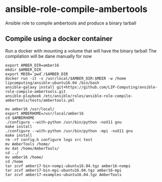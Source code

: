 # ansible-role-compile-ambertools

Ansible role to compile ambertools and produce a binary tarball

## Compile using a docker container

Run a docker with mounting a volume that will have the binary tarball
The compilation will be dane manually for now

```
export AMBER_DIR=amber16
mkdir $AMBER_DIR
export MDIR=`pwd`/$AMBER_DIR
docker run -it -v /usr/local/$AMBER_DIR:$MDIR -w /home lipcomputing/ansible-ubuntu16.04 /bin/bash
ansible-galaxy install git+https://github.com/LIP-Computing/ansible-role-compile-ambertools.git
ansible-playbook /etc/ansible/roles/ansible-role-compile-ambertools/tests/ambertools.yml

mv amber16 /usr/local/
export AMBERHOME=/usr/local/amber16
cd $AMBERHOME
./configure --with-python /usr/bin/python -noX11 gnu
make install
./configure --with-python /usr/bin/python -mpi -noX11 gnu
make install
rm -rf config.h configure logs src test
mv AmberTools /home/
mv dat /home/AmberTools/
cd ../
mv amber16 /home/
cd /home
tar zcvf amber17-bin-nompi-ubuntu16.04.tgz amber16-nompi
tar zcvf amber17-bin-mpi-ubuntu16.04.tgz amber16-mpi
tar zcvf amber17-examples-ubuntu16.04.tgz AmberTools
```
